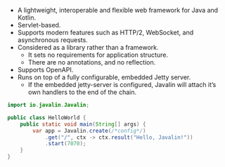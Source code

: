 - A lightweight, interoperable and flexible web framework for Java and Kotlin. 
- Servlet-based.
- Supports modern features such as HTTP/2, WebSocket, and asynchronous requests.
- Considered as a library rather than a framework.
    - It sets no requirements for application structure.
    - There are no annotations, and no reflection.
- Supports OpenAPI.
- Runs on top of a fully configurable, embedded Jetty server.
    - If the embedded jetty-server is configured, Javalin will attach it’s own handlers to the end of the chain.

```java
import io.javalin.Javalin;

public class HelloWorld {
    public static void main(String[] args) {
        var app = Javalin.create(/*config*/)
            .get("/", ctx -> ctx.result("Hello, Javalin!"))
            .start(7070);
    }
}
```

